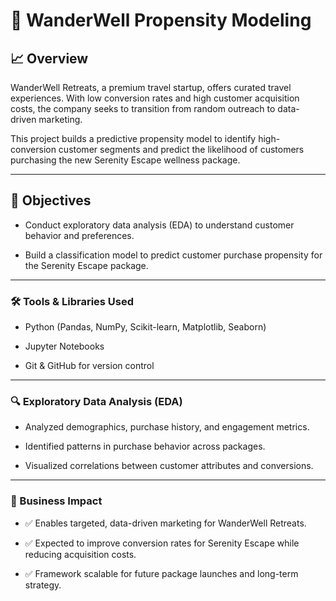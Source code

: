 #                       🌿 WanderWell Propensity Modeling


##          📈 Overview

WanderWell Retreats, a premium travel startup, offers curated travel experiences. With low conversion rates and high customer acquisition costs, the company seeks to transition from random outreach to data-driven marketing.

This project builds a predictive propensity model to identify high-conversion customer segments and predict the likelihood of customers purchasing the new Serenity Escape wellness package.

---

##          🎯 Objectives

* Conduct exploratory data analysis (EDA) to understand customer behavior and preferences.

* Build a classification model to predict customer purchase propensity for the Serenity Escape package.

---


###         🛠️ Tools & Libraries Used

* Python (Pandas, NumPy, Scikit-learn, Matplotlib, Seaborn)

* Jupyter Notebooks

* Git & GitHub for version control


---


###         🔍 Exploratory Data Analysis (EDA)

* Analyzed demographics, purchase history, and engagement metrics.

* Identified patterns in purchase behavior across packages.

* Visualized correlations between customer attributes and conversions.

---


###         🚀 Business Impact

* ✅ Enables targeted, data-driven marketing for WanderWell Retreats.

* ✅ Expected to improve conversion rates for Serenity Escape while reducing acquisition costs.

* ✅ Framework scalable for future package launches and long-term strategy.


